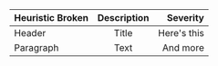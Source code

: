 | Heuristic Broken      | Description | Severity     |
| :---        |    :----:   |          ---: |
| Header      | Title       | Here's this   |
| Paragraph   | Text        | And more      |
